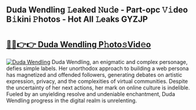 ## Duda Wendling 𝙻eaked 𝙽u𝚍e - Part-opc 𝚅𝚒deo B𝚒kini 𝙿hotos - Hot All 𝙻eaks GYZJP

# <h2><a href="http://ld7jonz.urlbe.top/?page=Duda+Wendling">🔗🔗👉👉 Duda Wendling P𝚑oto𝚜Vid𝚎o</a></h2>

[![Duda Wendling](https://i.imgur.com/eBuTRDB.gif)](http://ld7jonz.urlbe.top/?page=Duda+Wendling)
Duda Wendling, an enigmatic and complex personage, defies simple labels. Her unorthodox approach to building a web persona has magnetized and offended followers, generating debates on artistic expression, privacy, and the complexities of virtual communities. Despite the uncertainty of her next actions, her mark on online culture is indelible. Fueled by an unyielding resolve and undeniable enchantment, Duda Wendling progress in the digital realm is unrelenting.
